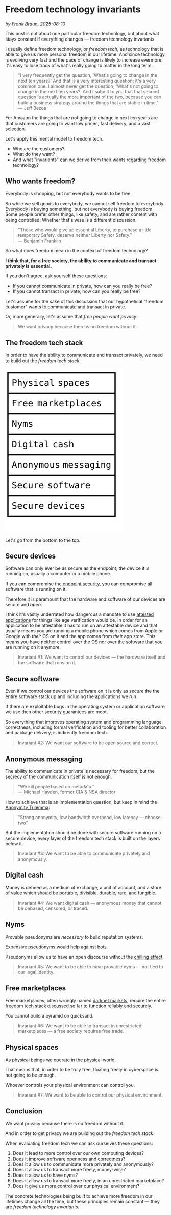 # Freedom technology invariants

*by [Frank Braun](/), 2025-08-10*

This post is not about one particular freedom technology, but about what stays constant if everything changes — freedom technology invariants.

I usually define freedom technology, or *freedom tech*, as technology that is
able to give us more personal freedom in our lifetime. And since technology is
evolving very fast and the pace of change is likely to increase evermore, it's
easy to lose track of what's really going to matter in the long term.

> "I very frequently get the question, 'What's going to change in the next ten
> years?' And that is a very interesting question; it's a very common one. I
> almost never get the question, 'What's not going to change in the next ten
> years?' And I submit to you that that second question is actually the more
> important of the two, because you can build a business strategy around the
> things that are stable in time."\
> — Jeff Bezos

For Amazon the things that are not going to change in next ten years are that
customers are going to want low prices, fast delivery, and a vast selection.

Let's apply this mental model to freedom tech.

- Who are the customers?
- What do they want?
- And what "invariants" can we derive from their wants regarding freedom
  technology?

## Who wants freedom?

Everybody is shopping, but not everybody wants to be free.

So while we sell goods to everybody, we cannot sell freedom to everybody.
Everybody is buying something, but not everybody is buying freedom. Some people
prefer other things, like safety, and are rather content with being controlled.
Whether that's wise is a different discussion.

> "Those who would give up essential Liberty, to purchase a little temporary
> Safety, deserve neither Liberty nor Safety."\
> — Benjamin Franklin

So what does freedom mean in the context of freedom technology?

**I think that, for a free society, the ability to communicate and transact
privately is essential.**

If you don't agree, ask yourself these questions:

- If you cannot communicate in private, how can you really be free?
- If you cannot transact in private, how can you really be free?

Let's assume for the sake of this discussion that our hypothetical "freedom
customer" wants to communicate and transact in private.

Or, more generally, let's assume that *free people want privacy*.

> We want privacy because there is no freedom without it.

## The freedom tech stack

In order to have the ability to communicate and transact privately, we need to
build out the *freedom tech stack*.

![Freedom tech stack](/asciiart/freedom-tech-stack.svg)

Let's go from the bottom to the top.

## Secure devices

Software can only ever be as secure as the endpoint, the device it is running
on, usually a computer or a mobile phone.

If you can compromise the [endpoint
security](https://en.wikipedia.org/wiki/Endpoint_security), you can compromise
all software that is running on it.

Therefore it is paramount that the hardware and software of our devices are
secure and *open*.

I think it's vastly underrated how dangerous a mandate to use [attested
applications](https://en.wikipedia.org/wiki/Trusted_Computing) for things like
age verification would be. In order for an application to be attestable it has
to run on an attestable device and that usually means you are running a mobile
phone which comes from Apple or Google with *their* OS on it and the app comes
from *their* app store. This means you have neither control over the OS nor
over the software that you are running on it anymore.

> Invariant #1: We want to control our devices — the hardware itself and the
> software that runs on it.

## Secure software

Even if we control our devices the software on it is only as secure the the
entire software stack up and including the applications we run.

If there are exploitable bugs in the operating system or application software we
use then other security guarantees are moot.

So everything that improves operating system and programming language
correctness, including formal verification and tooling for better collaboration
and package delivery, is indirectly freedom tech.

> Invariant #2: We want our software to be open source and correct.

## Anonymous messaging

The ability to communicate in private is necessary for freedom, but the secrecy
of the communication itself is not enough.

>"We kill people based on metadata."\
> — Michael Hayden, former CIA & NSA director

How to achieve that is an implementation question, but keep in mind the
[Anonymity Trilemma](https://eprint.iacr.org/2017/954.pdf):

> "Strong anonymity, low bandwidth overhead, low latency — choose two"

But the implementation should be done with secure software running on a secure
device, every layer of the freedom tech stack is built on the layers below it.

> Invariant #3: We want to be able to communicate privately and anonymously.

## Digital cash

Money is defined as a medium of exchange, a unit of account, and a store of
value which should be portable, divisible, durable, rare, and fungible.

> Invariant #4:  We want digital cash — anonymous money that cannot be debased,
> censored, or traced.

## Nyms

Provable pseudonyms are *necessary* to build reputation systems.

Expensive pseudonyms would help against bots.

Pseudonyms allow us to have an open discourse without the
[chilling effect](https://en.wikipedia.org/wiki/Chilling_effect).

> Invariant #5: We want to be able to have provable  nyms — not tied to our
> legal identity.

## Free marketplaces

Free marketplaces, often wrongly named [darknet
markets](https://en.wikipedia.org/wiki/Darknet_market), require the entire
freedom tech stack discussed so far to function reliably and securely.

You cannot build a pyramid on quicksand.

> Invariant #6: We want to be able to transact in unrestricted marketplaces — a
> free society requires free trade.

## Physical spaces

As physical beings we operate in the physical world.

That means that, in order to be truly free, floating freely in cyberspace is not
going to be enough.

Whoever controls your physical environment can control you.

> Invariant #7: We want to be able to control our physical environment.

## Conclusion

We want privacy because there is no freedom without it.

And in order to get privacy we are building out the *freedom tech stack*.

When evaluating freedom tech we can ask ourselves these questions:

1. Does it lead to more control over our own computing devices?
2. Does it improve software openness and correctness?
3. Does it allow us to communicate more privately and anonymously?
4. Does it allow us to transact more freely, money-wise?
5. Does it allow us to have nyms?
6. Does it allow us to transact more freely, in an unrestricted marketplace?
7. Does it give us more control over our physical environment?

The concrete technologies being built to achieve more freedom in our lifetimes
change all the time, but these principles remain constant — they are *freedom
technology invariants*.
